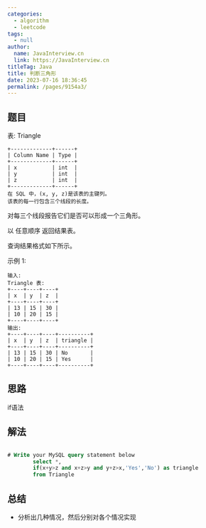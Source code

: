 ```yaml
---
categories: 
  - algorithm
  - leetcode
tags: 
  - null
author: 
  name: JavaInterview.cn
  link: https://JavaInterview.cn
titleTag: Java
title: 判断三角形
date: 2023-07-16 18:36:45
permalink: /pages/9154a3/
---
```


## 题目

表: Triangle

    +-------------+------+
    | Column Name | Type |
    +-------------+------+
    | x           | int  |
    | y           | int  |
    | z           | int  |
    +-------------+------+
    在 SQL 中，(x, y, z)是该表的主键列。
    该表的每一行包含三个线段的长度。


对每三个线段报告它们是否可以形成一个三角形。

以 任意顺序 返回结果表。

查询结果格式如下所示。



示例 1:

    输入:
    Triangle 表:
    +----+----+----+
    | x  | y  | z  |
    +----+----+----+
    | 13 | 15 | 30 |
    | 10 | 20 | 15 |
    +----+----+----+
    输出:
    +----+----+----+----------+
    | x  | y  | z  | triangle |
    +----+----+----+----------+
    | 13 | 15 | 30 | No       |
    | 10 | 20 | 15 | Yes      |
    +----+----+----+----------+

## 思路

if语法


## 解法
```sql

# Write your MySQL query statement below
        select *,
        if(x+y>z and x+z>y and y+z>x,'Yes','No') as triangle
        from Triangle
```

## 总结

- 分析出几种情况，然后分别对各个情况实现 
